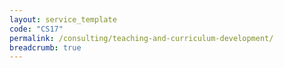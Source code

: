 ```yaml
---
layout: service_template
code: "CS17"
permalink: /consulting/teaching-and-curriculum-development/
breadcrumb: true
---
```

